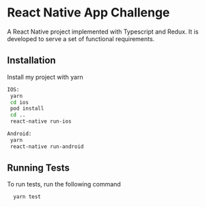 
# React Native App Challenge

A React Native project implemented with Typescript and Redux. It is developed to serve a set of functional requirements. 

## Installation

Install my project with yarn

```bash
IOS:
 yarn
 cd ios 
 pod install
 cd ..
 react-native run-ios

Android:
 yarn
 react-native run-android
```
    
    
## Running Tests

To run tests, run the following command

```bash
  yarn test
```

